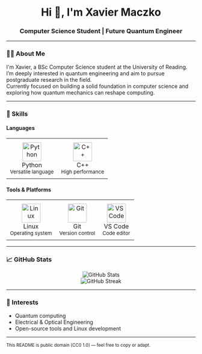 <h1 align="center">Hi 👋, I'm Xavier Maczko</h1>
<h3 align="center">Computer Science Student | Future Quantum Engineer</h3>

---

### 🧑‍💻 About Me

I'm Xavier, a BSc Computer Science student at the University of Reading.  
I’m deeply interested in quantum engineering and aim to pursue postgraduate research in the field.  
Currently focused on building a solid foundation in computer science and exploring how quantum mechanics can reshape computing.

---

### 💼 Skills

#### Languages

<table align="center">
  <tr>
    <td align="center" style="padding: 10px;">
      <img src="https://cdn.jsdelivr.net/gh/devicons/devicon/icons/python/python-original.svg" width="50" alt="Python" /><br/>
      Python<br/>
      <sub>Versatile language</sub>
    </td>
    <td align="center" style="padding: 10px;">
      <img src="https://cdn.jsdelivr.net/gh/devicons/devicon/icons/cplusplus/cplusplus-original.svg" width="50" alt="C++" /><br/>
      C++<br/>
      <sub>High performance</sub>
    </td>
  </tr>
</table>

#### Tools & Platforms

<table align="center">
  <tr>
    <td align="center" style="padding: 10px;">
      <img src="https://cdn.jsdelivr.net/gh/devicons/devicon/icons/linux/linux-original.svg" width="50" alt="Linux" /><br/>
      Linux<br/>
      <sub>Operating system</sub>
    </td>
    <td align="center" style="padding: 10px;">
      <img src="https://cdn.jsdelivr.net/gh/devicons/devicon/icons/git/git-original.svg" width="50" alt="Git" /><br/>
      Git<br/>
      <sub>Version control</sub>
    </td>
    <td align="center" style="padding: 10px;">
      <img src="https://cdn.jsdelivr.net/gh/devicons/devicon/icons/vscode/vscode-original.svg" width="50" alt="VS Code" /><br/>
      VS Code<br/>
      <sub>Code editor</sub>
    </td>
  </tr>
</table>

---

### 📈 GitHub Stats

<p align="center">
  <img src="https://github-readme-stats.vercel.app/api?username=xaviermaczko&show_icons=true&theme=default" alt="GitHub Stats" />
  <br/>
  <img src="https://streak-stats.demolab.com?user=xaviermaczko&theme=default" alt="GitHub Streak" />
</p>

---

### 🎯 Interests

- Quantum computing
- Electrical & Optical Engineering
- Open-source tools and Linux development

---

<sub align="center">This README is public domain (CC0 1.0) — feel free to copy or adapt.</sub>
